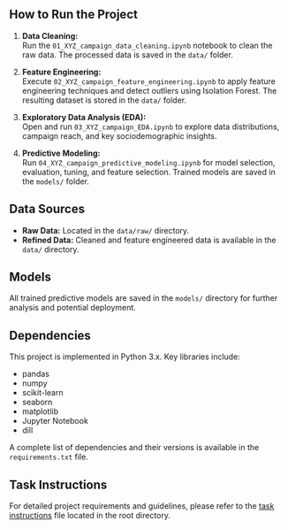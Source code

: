
## How to Run the Project

1. **Data Cleaning:**  
   Run the `01_XYZ_campaign_data_cleaning.ipynb` notebook to clean the raw data. The processed data is saved in the `data/` folder.

2. **Feature Engineering:**  
   Execute `02_XYZ_campaign_feature_engineering.ipynb` to apply feature engineering techniques and detect outliers using Isolation Forest. The resulting dataset is stored in the `data/` folder.

3. **Exploratory Data Analysis (EDA):**  
   Open and run `03_XYZ_campaign_EDA.ipynb` to explore data distributions, campaign reach, and key sociodemographic insights.

4. **Predictive Modeling:**  
   Run `04_XYZ_campaign_predictive_modeling.ipynb` for model selection, evaluation, tuning, and feature selection. Trained models are saved in the `models/` folder.

## Data Sources

- **Raw Data:** Located in the `data/raw/` directory.
- **Refined Data:** Cleaned and feature engineered data is available in the `data/` directory.

## Models

All trained predictive models are saved in the `models/` directory for further analysis and potential deployment.

## Dependencies

This project is implemented in Python 3.x. Key libraries include:
- pandas
- numpy
- scikit-learn
- seaborn
- matplotlib
- Jupyter Notebook
- dill

A complete list of dependencies and their versions is available in the `requirements.txt` file.

## Task Instructions

For detailed project requirements and guidelines, please refer to the [task instructions](<Senior Role Task.docx>) file located in the root directory.